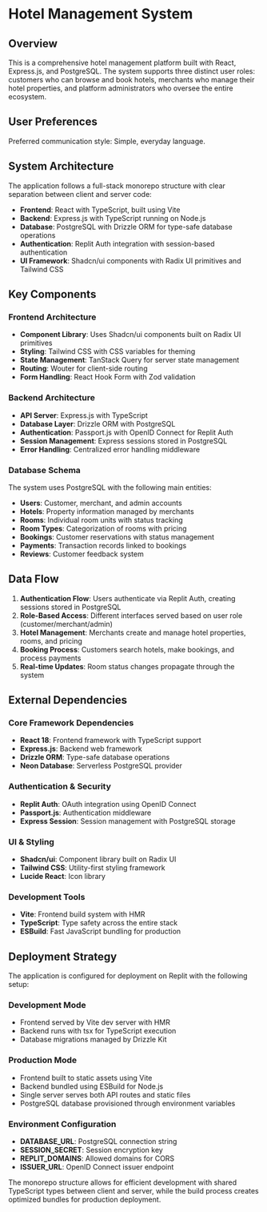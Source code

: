 # Hotel Management System

## Overview

This is a comprehensive hotel management platform built with React, Express.js, and PostgreSQL. The system supports three distinct user roles: customers who can browse and book hotels, merchants who manage their hotel properties, and platform administrators who oversee the entire ecosystem.

## User Preferences

Preferred communication style: Simple, everyday language.

## System Architecture

The application follows a full-stack monorepo structure with clear separation between client and server code:

- **Frontend**: React with TypeScript, built using Vite
- **Backend**: Express.js with TypeScript running on Node.js
- **Database**: PostgreSQL with Drizzle ORM for type-safe database operations
- **Authentication**: Replit Auth integration with session-based authentication
- **UI Framework**: Shadcn/ui components with Radix UI primitives and Tailwind CSS

## Key Components

### Frontend Architecture
- **Component Library**: Uses Shadcn/ui components built on Radix UI primitives
- **Styling**: Tailwind CSS with CSS variables for theming
- **State Management**: TanStack Query for server state management
- **Routing**: Wouter for client-side routing
- **Form Handling**: React Hook Form with Zod validation

### Backend Architecture
- **API Server**: Express.js with TypeScript
- **Database Layer**: Drizzle ORM with PostgreSQL
- **Authentication**: Passport.js with OpenID Connect for Replit Auth
- **Session Management**: Express sessions stored in PostgreSQL
- **Error Handling**: Centralized error handling middleware

### Database Schema
The system uses PostgreSQL with the following main entities:
- **Users**: Customer, merchant, and admin accounts
- **Hotels**: Property information managed by merchants
- **Rooms**: Individual room units with status tracking
- **Room Types**: Categorization of rooms with pricing
- **Bookings**: Customer reservations with status management
- **Payments**: Transaction records linked to bookings
- **Reviews**: Customer feedback system

## Data Flow

1. **Authentication Flow**: Users authenticate via Replit Auth, creating sessions stored in PostgreSQL
2. **Role-Based Access**: Different interfaces served based on user role (customer/merchant/admin)
3. **Hotel Management**: Merchants create and manage hotel properties, rooms, and pricing
4. **Booking Process**: Customers search hotels, make bookings, and process payments
5. **Real-time Updates**: Room status changes propagate through the system

## External Dependencies

### Core Framework Dependencies
- **React 18**: Frontend framework with TypeScript support
- **Express.js**: Backend web framework
- **Drizzle ORM**: Type-safe database operations
- **Neon Database**: Serverless PostgreSQL provider

### Authentication & Security
- **Replit Auth**: OAuth integration using OpenID Connect
- **Passport.js**: Authentication middleware
- **Express Session**: Session management with PostgreSQL storage

### UI & Styling
- **Shadcn/ui**: Component library built on Radix UI
- **Tailwind CSS**: Utility-first styling framework
- **Lucide React**: Icon library

### Development Tools
- **Vite**: Frontend build system with HMR
- **TypeScript**: Type safety across the entire stack
- **ESBuild**: Fast JavaScript bundling for production

## Deployment Strategy

The application is configured for deployment on Replit with the following setup:

### Development Mode
- Frontend served by Vite dev server with HMR
- Backend runs with tsx for TypeScript execution
- Database migrations managed by Drizzle Kit

### Production Mode
- Frontend built to static assets using Vite
- Backend bundled using ESBuild for Node.js
- Single server serves both API routes and static files
- PostgreSQL database provisioned through environment variables

### Environment Configuration
- **DATABASE_URL**: PostgreSQL connection string
- **SESSION_SECRET**: Session encryption key
- **REPLIT_DOMAINS**: Allowed domains for CORS
- **ISSUER_URL**: OpenID Connect issuer endpoint

The monorepo structure allows for efficient development with shared TypeScript types between client and server, while the build process creates optimized bundles for production deployment.